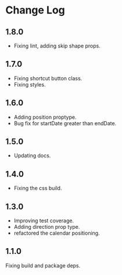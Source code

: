 # Change Log

## 1.8.0

* Fixing lint, adding skip shape props.


## 1.7.0

* Fixing shortcut button class.
* Fixing styles.

## 1.6.0

* Adding position proptype.
* Bug fix for startDate greater than endDate.

## 1.5.0

* Updating docs.

## 1.4.0

* Fixing the css build.

## 1.3.0

* Improving test coverage.
* Adding direction prop type.
* refactored the calendar positioning.


## 1.1.0
Fixing build and package deps.
